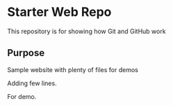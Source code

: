 # Starter Web Repo

This repository is for showing how Git and GitHub work

## Purpose


Sample website with plenty of files for demos

Adding few lines.

For demo.






